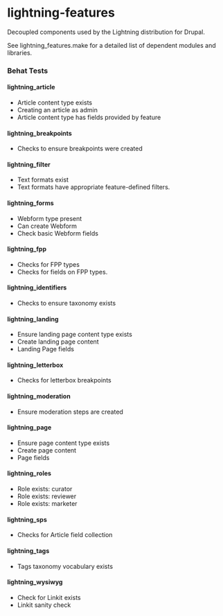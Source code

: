lightning-features
==================

Decoupled components used by the Lightning distribution for Drupal.

See lightning_features.make for a detailed list of dependent modules and libraries.

### Behat Tests

#### lightning_article

* Article content type exists
* Creating an article as admin
* Article content type has fields provided by feature

#### lightning_breakpoints

* Checks to ensure breakpoints were created

#### lightning_filter

* Text formats exist
* Text formats have appropriate feature-defined filters.

#### lightning_forms

* Webform type present
* Can create Webform
* Check basic Webform fields

#### lightning_fpp

* Checks for FPP types
* Checks for fields on FPP types.

#### lightning_identifiers

* Checks to ensure taxonomy exists

#### lightning_landing

* Ensure landing page content type exists
* Create landing page content
* Landing Page fields

#### lightning_letterbox

* Checks for letterbox breakpoints

#### lightning_moderation

* Ensure moderation steps are created

#### lightning_page

* Ensure page content type exists
* Create page content
* Page fields

#### lightning_roles

* Role exists: curator
* Role exists: reviewer
* Role exists: marketer

#### lightning_sps

* Checks for Article field collection

#### lightning_tags
* Tags taxonomy vocabulary exists

#### lightning_wysiwyg

* Check for Linkit exists
* Linkit sanity check